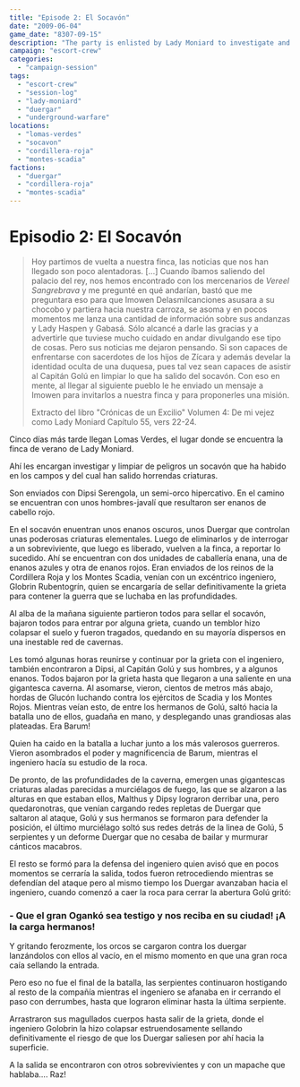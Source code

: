 ```yaml
---
title: "Episode 2: El Socavón"
date: "2009-06-04"
game_date: "8307-09-15"
description: "The party is enlisted by Lady Moniard to investigate and clear dangerous creatures from a sinkhole on her estate, leading to encounters with Duergar and elemental forces."
campaign: "escort-crew"
categories:
  - "campaign-session"
tags:
  - "escort-crew"
  - "session-log"
  - "lady-moniard"
  - "duergar"
  - "underground-warfare"
locations:
  - "lomas-verdes"
  - "socavon"
  - "cordillera-roja"
  - "montes-scadia"
factions:
  - "duergar"
  - "cordillera-roja"
  - "montes-scadia"
---
```


# Episodio 2: El Socavón

> Hoy partimos de vuelta a nuestra finca, las noticias que nos han llegado son poco alentadoras. [...] Cuando íbamos saliendo del palacio del rey, nos hemos encontrado con los mercenarios de *Vereel Sangrebrava* y me pregunté en qué andarían, bastó que me preguntara eso para que Imowen Delasmilcanciones asusara a su chocobo y partiera hacia nuestra carroza, se asoma y en pocos momentos me lanza una cantidad de información sobre sus andanzas y Lady Haspen y Gabasá. Sólo alcancé a darle las gracias y a advertirle que tuviese mucho cuidado en andar divulgando ese tipo de cosas.
> Pero sus noticias me dejaron pensando. Si son capaces de enfrentarse con sacerdotes de los hijos de Zícara y además develar la identidad oculta de una duquesa, pues tal vez sean capaces de asistir al Capitán Golú en limpiar lo que ha salido del socavón.
> Con eso en mente, al llegar al siguiente pueblo le he enviado un mensaje a Imowen para invitarlos a nuestra finca y para proponerles una misión.
> 
> Extracto del libro "Crónicas de un Excilio"
> Volumen 4: De mi vejez como Lady Moniard
> Capítulo 55, vers 22-24.

Cinco días más tarde llegan Lomas Verdes, el lugar donde se encuentra la finca de verano de Lady Moniard.

Ahí les encargan investigar y limpiar de peligros un socavón que ha habido en los campos y del cual han salido horrendas criaturas.

Son enviados con Dipsi Serengola, un semi-orco hipercativo. En el camino se encuentran con unos hombres-javalí que resultaron ser enanos de cabello rojo.

En el socavón enuentran unos enanos oscuros, unos Duergar que controlan unas poderosas criaturas elementales. Luego de eliminarlos y de interrogar a un sobreviviente, que luego es liberado, vuelven a la finca, a reportar lo sucedido. Ahí se encuentran con dos unidades de caballería enana, una de enanos azules y otra de enanos rojos. Eran enviados de los reinos de la Cordillera Roja y los Montes Scadia, venían con un excéntrico ingeniero, Globrin Rubentogrín, quien se encargaría de sellar definitivamente la grieta para contener la guerra que se luchaba en las profundidades.

Al alba de la mañana siguiente partieron todos para sellar el socavón, bajaron todos para entrar por alguna grieta, cuando un temblor hizo colapsar el suelo y fueron tragados, quedando en su mayoría dispersos en una inestable red de cavernas.

Les tomó algunas horas reunirse y continuar por la grieta con el ingeniero, también encontraron a Dipsi, al Capitán Golú y sus hombres, y a algunos enanos. Todos bajaron por la grieta hasta que llegaron a una saliente en una gigantesca caverna. Al asomarse, vieron, cientos de metros más abajo, hordas de Glucón luchando contra los ejércitos de Scadia y los Montes Rojos. Mientras veían esto, de entre los hermanos de Golú, saltó hacia la batalla uno de ellos, guadaña en mano, y desplegando unas grandiosas alas plateadas. Era Barum!

Quien ha caido en la batalla a luchar junto a los más valerosos guerreros. Vieron asombrados el poder y magnificencia de Barum, mientras el ingeniero hacía su estudio de la roca.


De pronto, de las profundidades de la caverna, emergen unas gigantescas criaturas aladas parecidas a murciélagos de fuego, las que se alzaron a las alturas en que estaban ellos, Malthus y Dipsy lograron derribar una, pero quedaronotras, que venían cargando redes repletas de Duergar que saltaron al ataque, Golú y sus hermanos se formaron para defender la posición, el último murciélago soltó sus redes detrás de la linea de Golú, 5 serpientes y un deforme Duergar que no cesaba de bailar y murmurar cánticos macabros.

El resto se formó para la defensa del ingeniero quien avisó que en pocos momentos se cerraría la salida, todos fueron retrocediendo mientras se defendían del ataque pero al mismo tiempo los Duergar avanzaban hacia el ingeniero, cuando comenzó a caer la roca para cerrar la abertura Golú gritó:

### - Que el gran Ogankó sea testigo y nos reciba en su ciudad! ¡A la carga hermanos!

Y gritando ferozmente, los orcos se cargaron contra los duergar lanzándolos con ellos al vacío, en el mismo momento en que una gran roca caía sellando la entrada.

Pero eso no fue el final de la batalla, las serpientes continuaron hostigando al resto de la compañía mientras el ingeniero se afanaba en ir cerrando el paso con derrumbes, hasta que lograron eliminar hasta la última serpiente.

Arrastraron sus magullados cuerpos hasta salir de la grieta, donde el ingeniero Golobrin la hizo colapsar estruendosamente sellando definitivamente el riesgo de que los Duergar saliesen por ahí hacia la superficie.

A la salida se encontraron con otros sobrevivientes y con un mapache que hablaba.... Raz!